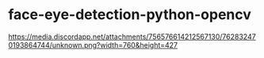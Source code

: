 # face-eye-detection-python-opencv
https://media.discordapp.net/attachments/756576614212567130/762832470193864744/unknown.png?width=760&height=427
